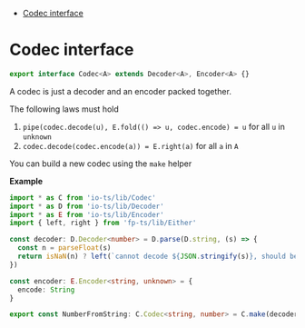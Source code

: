 <!-- START doctoc generated TOC please keep comment here to allow auto update -->
<!-- DON'T EDIT THIS SECTION, INSTEAD RE-RUN doctoc TO UPDATE -->

- [Codec interface](#codec-interface)

<!-- END doctoc generated TOC please keep comment here to allow auto update -->

# Codec interface

```ts
export interface Codec<A> extends Decoder<A>, Encoder<A> {}
```

A codec is just a decoder and an encoder packed together.

The following laws must hold

1. `pipe(codec.decode(u), E.fold(() => u, codec.encode) = u` for all `u` in `unknown`
2. `codec.decode(codec.encode(a)) = E.right(a)` for all `a` in `A`

You can build a new codec using the `make` helper

**Example**

```ts
import * as C from 'io-ts/lib/Codec'
import * as D from 'io-ts/lib/Decoder'
import * as E from 'io-ts/lib/Encoder'
import { left, right } from 'fp-ts/lib/Either'

const decoder: D.Decoder<number> = D.parse(D.string, (s) => {
  const n = parseFloat(s)
  return isNaN(n) ? left(`cannot decode ${JSON.stringify(s)}, should be parsable into a number`) : right(n)
})

const encoder: E.Encoder<string, unknown> = {
  encode: String
}

export const NumberFromString: C.Codec<string, number> = C.make(decoder, encoder)
```
